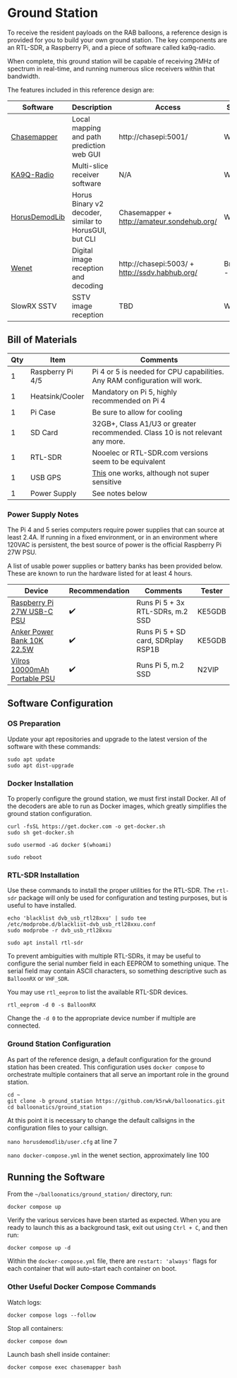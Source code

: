 # Ground Station

To receive the resident payloads on the RAB balloons, a reference design is provided for you to build your own ground station. The key components are an RTL-SDR, a Raspberry Pi, and a piece of software called ka9q-radio.

When complete, this ground station will be capable of receiving 2MHz of spectrum in real-time, and running numerous slice receivers within that bandwidth. 

The features included in this reference design are:

|Software|Description|Access|Status|
|-|-|-|-|
|[Chasemapper](https://github.com/projecthorus/chasemapper)|Local mapping and path prediction web GUI|http://chasepi:5001/|Working|
|[KA9Q-Radio](https://github.com/ka9q/ka9q-radio)|Multi-slice receiver software|N/A|Working|
|[HorusDemodLib](https://github.com/projecthorus/horusdemodlib/)|Horus Binary v2 decoder, similar to HorusGUI, but CLI|Chasemapper + http://amateur.sondehub.org/|Working|
|[Wenet](https://github.com/projecthorus/wenet/)|Digital image reception and decoding|http://chasepi:5003/ + http://ssdv.habhub.org/|Broken -- WIP|
|SlowRX SSTV|SSTV image reception|TBD|WIP|


## Bill of Materials

|Qty|Item|Comments|
|-|-|-|
|1|Raspberry Pi 4/5|Pi 4 or 5 is needed for CPU capabilities. Any RAM configuration will work.
|1|Heatsink/Cooler|Mandatory on Pi 5, highly recommended on Pi 4|
|1|Pi Case|Be sure to allow for cooling|
|1|SD Card|32GB+, Class A1/U3 or greater recommended. Class 10 is not relevant any more.|
|1|RTL-SDR|Nooelec or RTL-SDR.com versions seem to be equivalent|
|1|USB GPS|[This](https://www.amazon.com/gp/product/B01MTU9KTF) one works, although not super sensitive|
|1|Power Supply|See notes below|

### Power Supply Notes

The Pi 4 and 5 series computers require power supplies that can source at least 2.4A. If running in a fixed environment, or in an environment where 120VAC is persistent, the best source of power is the official Raspberry Pi 27W PSU. 

A list of usable power supplies or battery banks has been provided below. These are known to run the hardware listed for at least 4 hours.

|Device|Recommendation|Comments|Tester|
|-|-|-|-|
|[Raspberry Pi 27W USB-C PSU](https://www.microcenter.com/product/671926/raspberry-pi-27w-usb-c-psu-white)|:heavy_check_mark:|Runs Pi 5 + 3x RTL-SDRs, m.2 SSD|KE5GDB|
|[Anker Power Bank 10K 22.5W](https://www.microcenter.com/product/686695/anker-10k-225w-power-bank)|:heavy_check_mark:|Runs Pi 5 + SD card, SDRplay RSP1B|KE5GDB|
|[Vilros 10000mAh Portable PSU](https://vilros.com/products/10-000mah-portable-power-supply-for-raspberry-pi)|:heavy_check_mark:|Runs Pi 5, m.2 SSD|N2VIP|


## Software Configuration

### OS Preparation 

Update your apt repositories and upgrade to the latest version of the software with these commands:

```console
sudo apt update
sudo apt dist-upgrade
```

### Docker Installation

To properly configure the ground station, we must first install Docker. All of the decoders are able to run as Docker images, which greatly simplifies the ground station configuration. 

```console
curl -fsSL https://get.docker.com -o get-docker.sh
sudo sh get-docker.sh

sudo usermod -aG docker $(whoami)

sudo reboot
```

### RTL-SDR Installation

Use these commands to install the proper utilities for the RTL-SDR. The `rtl-sdr` package will only be used for configuration and testing purposes, but is useful to have installed.

```console
echo 'blacklist dvb_usb_rtl28xxu' | sudo tee /etc/modprobe.d/blacklist-dvb_usb_rtl28xxu.conf
sudo modprobe -r dvb_usb_rtl28xxu

sudo apt install rtl-sdr
```

To prevent ambiguities with multiple RTL-SDRs, it may be useful to configure the serial number field in each EEPROM to something unique. The serial field may contain ASCII characters, so something descriptive such as `BalloonRX` or `VHF_SDR`. 

You may use `rtl_eeprom` to list the available RTL-SDR devices. 

```console
rtl_eeprom -d 0 -s BalloonRX
```

Change the `-d 0` to the appropriate device number if multiple are connected. 

### Ground Station Configuration

As part of the reference design, a default configuration for the ground station has been created. This configuration uses `docker compose` to orchestrate multiple containers that all serve an important role in the ground station. 

```console
cd ~
git clone -b ground_station https://github.com/k5rwk/balloonatics.git
cd balloonatics/ground_station
```

At this point it is necessary to change the default callsigns in the configuration files to your callsign. 

`nano horusdemodlib/user.cfg` at line 7

`nano docker-compose.yml` in the wenet section, approximately line 100

## Running the Software

From the `~/balloonatics/ground_station/` directory, run:

```console
docker compose up
```

Verify the various services have been started as expected. When you are ready to launch this as a background task, exit out using `Ctrl + C`, and then run:

```console
docker compose up -d
```

Within the `docker-compose.yml` file, there are `restart: 'always'` flags for each container that will auto-start each container on boot.

### Other Useful Docker Compose Commands

Watch logs:

```console
docker compose logs --follow
```

Stop all containers:

```console
docker compose down
```

Launch bash shell inside container:

```console 
docker compose exec chasemapper bash
```